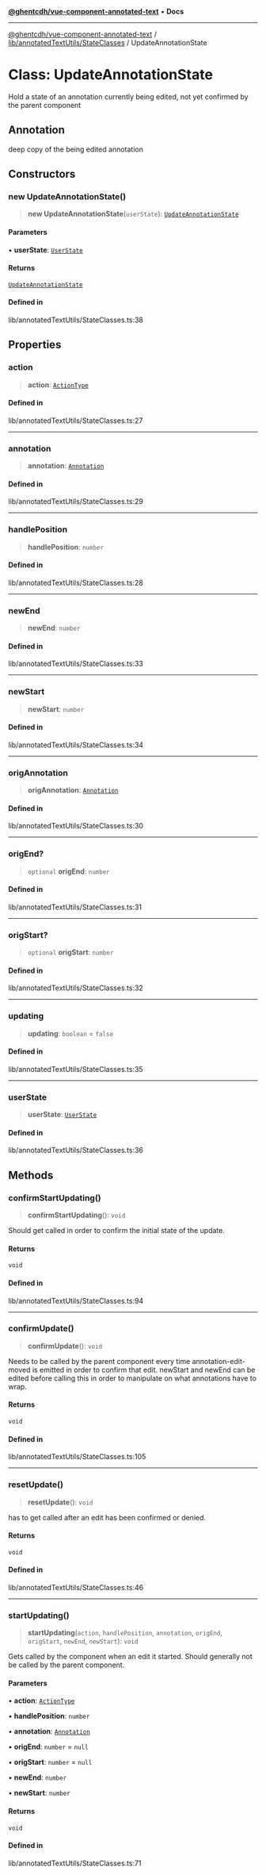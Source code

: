 [**@ghentcdh/vue-component-annotated-text**](../../../../README.md) • **Docs**

***

[@ghentcdh/vue-component-annotated-text](../../../../modules.md) / [lib/annotatedTextUtils/StateClasses](../README.md) / UpdateAnnotationState

# Class: UpdateAnnotationState

Hold a state of an annotation currently being edited, not yet confirmed by
the parent component

## Annotation

deep copy of the being edited annotation

## Constructors

### new UpdateAnnotationState()

> **new UpdateAnnotationState**(`userState`): [`UpdateAnnotationState`](UpdateAnnotationState.md)

#### Parameters

• **userState**: [`UserState`](UserState.md)

#### Returns

[`UpdateAnnotationState`](UpdateAnnotationState.md)

#### Defined in

lib/annotatedTextUtils/StateClasses.ts:38

## Properties

### action

> **action**: [`ActionType`](../../../../types/AnnotatedText/type-aliases/ActionType.md)

#### Defined in

lib/annotatedTextUtils/StateClasses.ts:27

***

### annotation

> **annotation**: [`Annotation`](../../../../types/Annotation/interfaces/Annotation.md)

#### Defined in

lib/annotatedTextUtils/StateClasses.ts:29

***

### handlePosition

> **handlePosition**: `number`

#### Defined in

lib/annotatedTextUtils/StateClasses.ts:28

***

### newEnd

> **newEnd**: `number`

#### Defined in

lib/annotatedTextUtils/StateClasses.ts:33

***

### newStart

> **newStart**: `number`

#### Defined in

lib/annotatedTextUtils/StateClasses.ts:34

***

### origAnnotation

> **origAnnotation**: [`Annotation`](../../../../types/Annotation/interfaces/Annotation.md)

#### Defined in

lib/annotatedTextUtils/StateClasses.ts:30

***

### origEnd?

> `optional` **origEnd**: `number`

#### Defined in

lib/annotatedTextUtils/StateClasses.ts:31

***

### origStart?

> `optional` **origStart**: `number`

#### Defined in

lib/annotatedTextUtils/StateClasses.ts:32

***

### updating

> **updating**: `boolean` = `false`

#### Defined in

lib/annotatedTextUtils/StateClasses.ts:35

***

### userState

> **userState**: [`UserState`](UserState.md)

#### Defined in

lib/annotatedTextUtils/StateClasses.ts:36

## Methods

### confirmStartUpdating()

> **confirmStartUpdating**(): `void`

Should get called in order to confirm the initial state of the update.

#### Returns

`void`

#### Defined in

lib/annotatedTextUtils/StateClasses.ts:94

***

### confirmUpdate()

> **confirmUpdate**(): `void`

Needs to be called by the parent component every time annotation-edit-moved
is emitted in order to confirm that edit. newStart and newEnd can be
edited before calling this in order to manipulate on what annotations have
to wrap.

#### Returns

`void`

#### Defined in

lib/annotatedTextUtils/StateClasses.ts:105

***

### resetUpdate()

> **resetUpdate**(): `void`

has to get called after an edit has been confirmed or denied.

#### Returns

`void`

#### Defined in

lib/annotatedTextUtils/StateClasses.ts:46

***

### startUpdating()

> **startUpdating**(`action`, `handlePosition`, `annotation`, `origEnd`, `origStart`, `newEnd`, `newStart`): `void`

Gets called by the component when an edit it started. Should generally not
be called by the parent component.

#### Parameters

• **action**: [`ActionType`](../../../../types/AnnotatedText/type-aliases/ActionType.md)

• **handlePosition**: `number`

• **annotation**: [`Annotation`](../../../../types/Annotation/interfaces/Annotation.md)

• **origEnd**: `number` = `null`

• **origStart**: `number` = `null`

• **newEnd**: `number`

• **newStart**: `number`

#### Returns

`void`

#### Defined in

lib/annotatedTextUtils/StateClasses.ts:71
